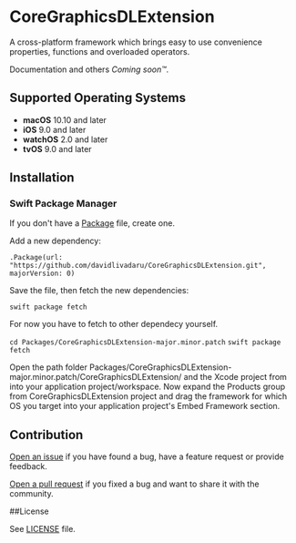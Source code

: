 # CoreGraphicsDLExtension

A cross-platform framework which brings easy to use convenience properties, functions and overloaded operators.

Documentation and others *Coming soon&trade;*.

## Supported Operating Systems

* **macOS** 10.10 and later
* **iOS** 9.0 and later
* **watchOS** 2.0 and later
* **tvOS** 9.0 and later

## Installation

### Swift Package Manager

If you don't have a [Package](https://swift.org/package-manager/#example-usage) file, create one.

Add a new dependency:

`
.Package(url: "https://github.com/davidlivadaru/CoreGraphicsDLExtension.git",
                 majorVersion: 0)
`

Save the file, then fetch the new dependencies:

`swift package fetch`

For now you have to fetch to other dependecy yourself.

`cd Packages/CoreGraphicsDLExtension-major.minor.patch`
`swift package fetch`

Open the path folder Packages/CoreGraphicsDLExtension-major.minor.patch/CoreGraphicsDLExtension/ and the Xcode project from into your application project/workspace. Now expand the Products group from CoreGraphicsDLExtension project and drag the framework for which OS you target into your application project's Embed Framework section.

## Contribution

[Open an issue](https://github.com/davidlivadaru/CoreGraphicsDLExtension/issues/new) if you have found a bug, have a feature request or provide feedback.

[Open a pull request](https://github.com/davidlivadaru/CoreGraphicsDLExtension/compare) if you fixed a bug and want to share it with the community.

##License

See [LICENSE](LICENSE) file.